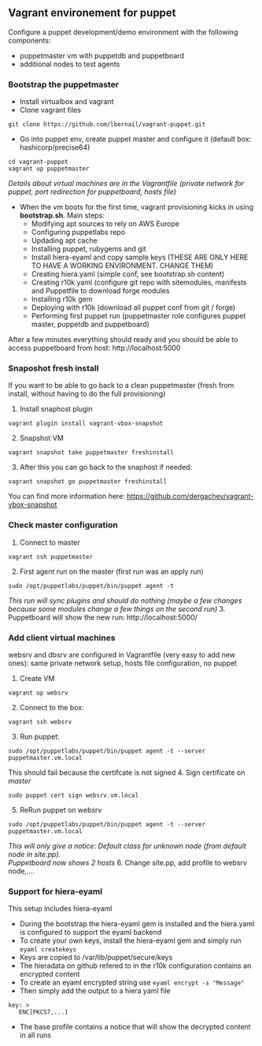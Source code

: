 ## Vagrant environement for puppet

Configure a puppet development/demo environment with the following components:
- puppetmaster vm with puppetdb and puppetboard
- additional nodes to test agents

### Bootstrap the puppetmaster

* Install virtualbox and vagrant
* Clone vagrant files
```
git clone https://github.com/lbernail/vagrant-puppet.git
```
* Go into puppet env, create puppet master and configure it (default box: hashicorp/precise64)
```
cd vagrant-puppet
vagrant up puppetmaster
```  
*Details about virtual machines are in the Vagrantfile (private network for puppet, port redirection for puppetboard, hosts file)*
* When the vm boots for the first time, vagrant provisioning kicks in using **bootstrap.sh**.
Main steps:
    - Modifying apt sources to rely on AWS Europe
    - Configuring puppetlabs repo
    - Updading apt cache
    - Installing puppet, rubygems and git
    - Install hiera-eyaml and copy sample keys (THESE ARE ONLY HERE TO HAVE A WORKING ENVIRONMENT. CHANGE THEM)
    - Creating hiera.yaml (simple conf, see bootstrap.sh content)
    - Creating r10k.yaml (configure git repo with sitemodules, manifests and Puppetfile to download forge modules
    - Installing r10k gem
    - Deploying with r10k (download all puppet conf from git / forge)
    - Performing first puppet run (puppetmaster role configures puppet master, puppetdb and puppetboard)

After a few minutes everything should ready and you should be able to access puppetboard from host: http://localhost:5000


### Snaposhot fresh install
If you want to be able to go back to a clean puppetmaster (fresh from install, without having to do the full provisioning)
1. Install snaphost plugin
```
vagrant plugin install vagrant-vbox-snapshot
```
2. Snapshot VM
```
vagrant snapshot take puppetmaster freshinstall
```
3. After this you can go back to the snaphost if needed:
```
vagrant snapshot go puppetmaster freshinstall
```
You can find more information here: https://github.com/dergachev/vagrant-vbox-snapshot


### Check master configuration
1. Connect to master
```
vagrant ssh puppetmaster
```
2. First agent run on the master (first run was an apply run)
```
sudo /opt/puppetlabs/puppet/bin/puppet agent -t
```  
*This run will sync plugins and should do nothing (maybe a few changes because some modules change a few things on the second run)*
3. Puppetboard will show the new run: http://localhost:5000/


### Add client virtual machines
websrv and dbsrv are configured in Vagrantfile (very easy to add new ones): same private network setup, hosts file configuration, no puppet
1. Create VM
```
vagrant up websrv
```
2. Connect to the box:
```
vagrant ssh websrv
```
3. Run puppet:
```
sudo /opt/puppetlabs/puppet/bin/puppet agent -t --server puppetmaster.vm.local
```  
This should fail because the certifcate is not signed
4. Sign certificate on *master*
```
sudo puppet cert sign websrv.vm.local
```
5. ReRun puppet on websrv
```
sudo /opt/puppetlabs/puppet/bin/puppet agent -t --server puppetmaster.vm.local
```  
*This will only give a notice: Default class for unknown node (from default node in site.pp).  
Puppetboard now shows 2 hosts*
6. Change site.pp, add profile to websrv node,....

### Support for hiera-eyaml
This setup includes hiera-eyaml

- During the bootstrap the hiera-eyaml gem is installed and the hiera.yaml is configured to support the eyaml backend
- To create your own keys, install the hiera-eyaml gem and simply run ```eyaml createkeys```
- Keys are copied to /var/lib/puppet/secure/keys
- The hieradata on github refered to in the r10k configuration contains an encrypted content
- To create an eyaml encrypted string use ```eyaml encrypt -s "Message"```
- Then simply add the output to a hiera yaml file
```
key: >
   ENC[PKCS7,...]
```
- The base profile contains a notice that will show the decrypted content in all runs
